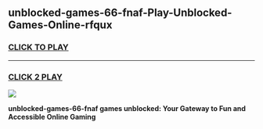 
## unblocked-games-66-fnaf-Play-Unblocked-Games-Online-rfqux
<h3>
<a href="https://premium76.site?title=unblocked-games-66-fnaf&ref=24A">CLICK TO PLAY</a></h3>
<hr>

<h3>
<a href="https://premium76.site?title=unblocked-games-66-fnaf&ref=24A">CLICK 2 PLAY</a>
  
</h3>

<a href="https://premium76.site?title=unblocked-games-66-fnaf&ref=24A"><img src="https://clearcache.store/games.png"></a>


**unblocked-games-66-fnaf games unblocked: Your Gateway to Fun and Accessible Online Gaming**
